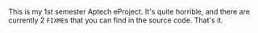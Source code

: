This is my 1st semester Aptech eProject. It's quite horrible, and there are currently 2 `FIXME`s that you can find in the source code. That's it.